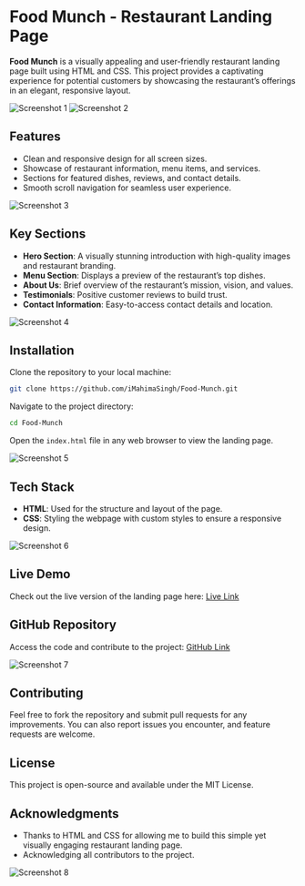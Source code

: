 
# Food Munch - Restaurant Landing Page

**Food Munch** is a visually appealing and user-friendly restaurant landing page built using HTML and CSS. This project provides a captivating experience for potential customers by showcasing the restaurant’s offerings in an elegant, responsive layout.

![Screenshot 1](https://github.com/user-attachments/assets/cacd369d-21ff-4572-bafe-57c116fa8c2e)
![Screenshot 2](https://github.com/user-attachments/assets/44ba703b-c974-4183-9209-b8f847c50179)

## Features
- Clean and responsive design for all screen sizes.
- Showcase of restaurant information, menu items, and services.
- Sections for featured dishes, reviews, and contact details.
- Smooth scroll navigation for seamless user experience.
  
![Screenshot 3](https://github.com/user-attachments/assets/4e0efd41-50d0-4424-b71f-437ed2116169)

## Key Sections
- **Hero Section**: A visually stunning introduction with high-quality images and restaurant branding.
- **Menu Section**: Displays a preview of the restaurant’s top dishes.
- **About Us**: Brief overview of the restaurant’s mission, vision, and values.
- **Testimonials**: Positive customer reviews to build trust.
- **Contact Information**: Easy-to-access contact details and location.
  
![Screenshot 4](https://github.com/user-attachments/assets/525d9ba7-be58-419a-a0f5-5fa230d57e30)

## Installation

Clone the repository to your local machine:

```bash
git clone https://github.com/iMahimaSingh/Food-Munch.git
```

Navigate to the project directory:

```bash
cd Food-Munch
```

Open the `index.html` file in any web browser to view the landing page.

![Screenshot 5](https://github.com/user-attachments/assets/c9494783-2598-4a2c-857f-78d230404fd6)

## Tech Stack
- **HTML**: Used for the structure and layout of the page.
- **CSS**: Styling the webpage with custom styles to ensure a responsive design.
  
![Screenshot 6](https://github.com/user-attachments/assets/695214f4-0d51-4f5b-9fbf-a9b2d1a8867f)

## Live Demo

Check out the live version of the landing page here: [Live Link](https://food-munch.vercel.app/)

## GitHub Repository

Access the code and contribute to the project: [GitHub Link](https://github.com/iMahimaSingh/Food-Munch)

![Screenshot 7](https://github.com/user-attachments/assets/b906b695-a060-40ca-8d9d-b3326c018aa6)

## Contributing

Feel free to fork the repository and submit pull requests for any improvements. You can also report issues you encounter, and feature requests are welcome.

## License

This project is open-source and available under the MIT License.

## Acknowledgments

- Thanks to HTML and CSS for allowing me to build this simple yet visually engaging restaurant landing page.
- Acknowledging all contributors to the project.

![Screenshot 8](https://github.com/user-attachments/assets/a90c4a79-c212-45f5-ae13-e0d36b1ea53a)

